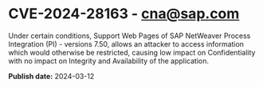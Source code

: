 # CVE-2024-28163 - cna@sap.com

Under certain conditions, Support Web Pages of SAP NetWeaver Process Integration (PI) - versions 7.50, allows an attacker to access information which would otherwise be restricted, causing low impact on Confidentiality with no impact on Integrity and Availability of the application.



**Publish date:** 2024-03-12
